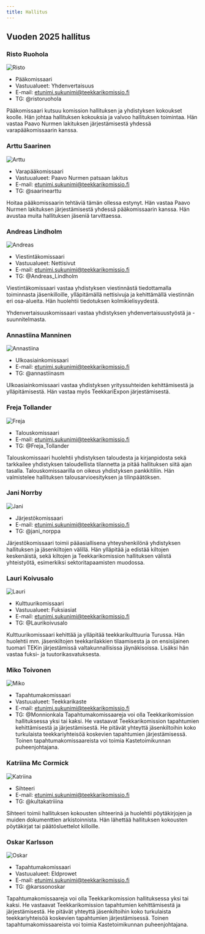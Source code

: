 ```yaml
---
title: Hallitus
---
```

## Vuoden 2025 hallitus

### Risto Ruohola

![Risto]()

* Pääkomissaari
* Vastuualueet: Yhdenvertaisuus
* E-mail: etunimi.sukunimi@teekkarikomissio.fi
* TG: @ristoruohola

Pääkomissaari kutsuu komission hallituksen ja yhdistyksen kokoukset koolle. Hän johtaa hallituksen kokouksia ja valvoo hallituksen toimintaa. Hän vastaa Paavo Nurmen lakituksen järjestämisestä yhdessä varapääkomissaarin kanssa.

### Arttu Saarinen

![Arttu]()

* Varapääkomissaari
* Vastuualueet: Paavo Nurmen patsaan lakitus
* E-mail: etunimi.sukunimi@teekkarikomissio.fi
* TG: @saarinearttu

Hoitaa pääkomissaarin tehtäviä tämän ollessa estynyt. Hän vastaa Paavo Nurmen lakituksen järjestämisestä yhdessä pääkomissaarin kanssa. Hän avustaa muita hallituksen jäseniä tarvittaessa.

### Andreas Lindholm

![Andreas]()

* Viestintäkomissaari
* Vastuualueet: Nettisivut
* E-mail: etunimi.sukunimi@teekkarikomissio.fi
* TG: @Andreas_Lindholm

Viestintäkomissaari vastaa yhdistyksen viestinnästä tiedottamalla toiminnasta jäsenkilloille, ylläpitämällä nettisivuja ja kehittämällä viestinnän eri osa-alueita. Hän huolehtii tiedotuksen kolmikielisyydestä.

Yhdenvertaisuuskomissaari vastaa yhdistyksen yhdenvertaisuustyöstä ja -suunnitelmasta.

### Annastiina Manninen

![Annastiina]()

* Ulkoasiainkomissaari
* E-mail: etunimi.sukunimi@teekkarikomissio.fi
* TG: @annastiinasm

Ulkoasiainkomissaari vastaa yhdistyksen yrityssuhteiden kehittämisestä ja ylläpitämisestä. Hän vastaa myös TeekkariExpon järjestämisestä.

### Freja Tollander

![Freja]()

* Talouskomissaari
* E-mail: etunimi.sukunimi@teekkarikomissio.fi
* TG: @Freja_Tollander

Talouskomissaari huolehtii yhdistyksen taloudesta ja kirjanpidosta sekä tarkkailee yhdistyksen taloudellista tilannetta ja pitää hallituksen siitä ajan tasalla. Talouskomissaarilla on oikeus yhdistyksen pankkitiliin. Hän valmistelee hallituksen talousarvioesityksen ja tilinpäätöksen.

### Jani Norrby

![Jani](/board/2024/jani-norrby-min.jpg)

* Järjestökomissaari
* E-mail: etunimi.sukunimi@teekkarikomissio.fi
* TG: @jani_norppa

Järjestökomissaari toimii pääasiallisena yhteyshenkilönä yhdistyksen hallituksen ja jäsenkiltojen välillä. Hän ylläpitää ja edistää kiltojen keskenäistä, sekä kiltojen ja Teekkarikomission hallituksen välistä yhteistyötä, esimerkiksi sektoritapaamisten muodossa.

### Lauri Koivusalo

![Lauri]()

* Kulttuurikomissaari
* Vastuualueet: Fuksiasiat
* E-mail: etunimi.sukunimi@teekkarikomissio.fi
* TG: @Laurikoivusalo

Kulttuurikomissaari kehittää ja ylläpitää teekkarikulttuuria Turussa. Hän huolehtii mm. jäsenkiltojen teekkarilakkien tilaamisesta ja on ensisijainen tuomari TEKin järjestämissä valtakunnallisissa jäynäkisoissa. Lisäksi hän vastaa fuksi- ja tuutorikasvatuksesta.

### Miko Toivonen

![Miko]()

* Tapahtumakomissaari
* Vastuualueet: Teekkarikaste
* E-mail: etunimi.sukunimi@teekkarikomissio.fi
* TG: @Monnionkala
  Tapahtumakomissaareja voi olla Teekkarikomission hallituksessa yksi tai kaksi. He vastaavat Teekkarikomission tapahtumien kehittämisestä ja järjestämisestä. He pitävät yhteyttä jäsenkiltoihin koko turkulaista teekkariyhteisöä koskevien tapahtumien järjestämisessä. Toinen tapahtumakomissaareista voi toimia Kastetoimikunnan puheenjohtajana.

### Katriina Mc Cormick

![Katriina]()

* Sihteeri
* E-mail: etunimi.sukunimi@teekkarikomissio.fi
* TG: @kultakatriiina

Sihteeri toimii hallituksen kokousten sihteerinä ja huolehtii pöytäkirjojen ja muiden dokumenttien arkistoinnista. Hän lähettää hallituksen kokousten pöytäkirjat tai päätösluettelot killoille.

### Oskar Karlsson

![Oskar]()

* Tapahtumakomissaari
* Vastuualueet: Eldprowet
* E-mail: etunimi.sukunimi@teekkarikomissio.fi
* TG: @karssonoskar

Tapahtumakomissaareja voi olla Teekkarikomission hallituksessa yksi tai kaksi. He vastaavat Teekkarikomission tapahtumien kehittämisestä ja järjestämisestä. He pitävät yhteyttä jäsenkiltoihin koko turkulaista teekkariyhteisöä koskevien tapahtumien järjestämisessä. Toinen tapahtumakomissaareista voi toimia Kastetoimikunnan puheenjohtajana.
